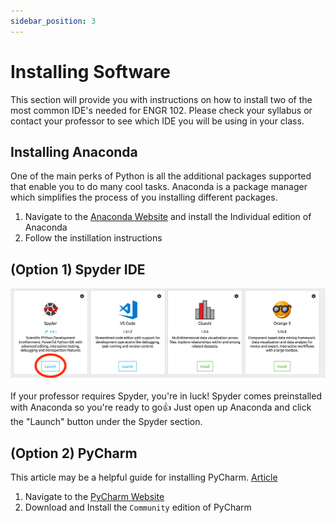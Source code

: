 ```yaml
---
sidebar_position: 3
---
```


# Installing Software

This section will provide you with instructions on how to install two of the most common IDE's needed for ENGR 102. Please check your syllabus or contact your professor to see which IDE you will be using in your class.

## Installing Anaconda

One of the main perks of Python is all the additional packages supported that enable you to do many cool tasks. Anaconda is a package manager which simplifies the process of you installing different packages.

1. Navigate to the [Anaconda Website](https://www.anaconda.com/products/individual) and install the Individual edition of Anaconda
2. Follow the instillation instructions

## (Option 1) Spyder IDE

![Spyder](/img/spyder.png)

If your professor requires Spyder, you're in luck! Spyder comes preinstalled with Anaconda so you're ready to go👍 Just open up Anaconda and click the "Launch" button under the Spyder section.

## (Option 2) PyCharm
This article may be a helpful guide for installing PyCharm. [Article](https://medium.com/@GalarnykMichael/setting-up-pycharm-with-anaconda-plus-installing-packages-windows-mac-db2b158bd8c)

1. Navigate to the [PyCharm Website](https://www.jetbrains.com/pycharm/download/)
2. Download and Install the `Community` edition of PyCharm 